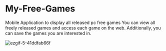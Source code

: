 # My-Free-Games
Mobile Application to display all released pc free games
You can view all freely released games and access each game on the web. Additionally, you can save the games you are interested in.

![ezgif-5-41ddfab66f](https://github.com/AbdallahHassanN/My-Free-Games/assets/81488210/3f31e2ec-e478-464e-b4e8-9c4cc3db878f)

